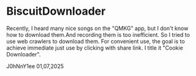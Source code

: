 BiscuitDownloader
===========

Recently, I heard many nice songs on the "QMKG" app, but I don't know how to download them.And recording them is too inefficient. So I tried to use web crawlers to download them. For convenient use, the goal is to achieve immediate just use by clicking with share link. I title it  "Cookie Downloader". 

J0hNnY1ee
01,07,2025